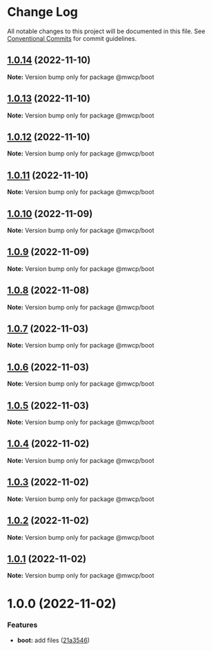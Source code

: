 # Change Log

All notable changes to this project will be documented in this file.
See [Conventional Commits](https://conventionalcommits.org) for commit guidelines.

## [1.0.14](https://github.com/waitingsong/midway-components/compare/@mwcp/boot@1.0.13...@mwcp/boot@1.0.14) (2022-11-10)

**Note:** Version bump only for package @mwcp/boot





## [1.0.13](https://github.com/waitingsong/midway-components/compare/@mwcp/boot@1.0.12...@mwcp/boot@1.0.13) (2022-11-10)

**Note:** Version bump only for package @mwcp/boot





## [1.0.12](https://github.com/waitingsong/midway-components/compare/@mwcp/boot@1.0.11...@mwcp/boot@1.0.12) (2022-11-10)

**Note:** Version bump only for package @mwcp/boot





## [1.0.11](https://github.com/waitingsong/midway-components/compare/@mwcp/boot@1.0.10...@mwcp/boot@1.0.11) (2022-11-10)

**Note:** Version bump only for package @mwcp/boot





## [1.0.10](https://github.com/waitingsong/midway-components/compare/@mwcp/boot@1.0.9...@mwcp/boot@1.0.10) (2022-11-09)

**Note:** Version bump only for package @mwcp/boot





## [1.0.9](https://github.com/waitingsong/midway-components/compare/@mwcp/boot@1.0.8...@mwcp/boot@1.0.9) (2022-11-09)

**Note:** Version bump only for package @mwcp/boot





## [1.0.8](https://github.com/waitingsong/midway-components/compare/@mwcp/boot@1.0.7...@mwcp/boot@1.0.8) (2022-11-08)

**Note:** Version bump only for package @mwcp/boot





## [1.0.7](https://github.com/waitingsong/midway-components/compare/@mwcp/boot@1.0.6...@mwcp/boot@1.0.7) (2022-11-03)

**Note:** Version bump only for package @mwcp/boot





## [1.0.6](https://github.com/waitingsong/midway-components/compare/@mwcp/boot@1.0.5...@mwcp/boot@1.0.6) (2022-11-03)

**Note:** Version bump only for package @mwcp/boot





## [1.0.5](https://github.com/waitingsong/midway-components/compare/@mwcp/boot@1.0.4...@mwcp/boot@1.0.5) (2022-11-03)

**Note:** Version bump only for package @mwcp/boot





## [1.0.4](https://github.com/waitingsong/midway-components/compare/@mwcp/boot@1.0.3...@mwcp/boot@1.0.4) (2022-11-02)

**Note:** Version bump only for package @mwcp/boot





## [1.0.3](https://github.com/waitingsong/midway-components/compare/@mwcp/boot@1.0.2...@mwcp/boot@1.0.3) (2022-11-02)

**Note:** Version bump only for package @mwcp/boot





## [1.0.2](https://github.com/waitingsong/midway-components/compare/@mwcp/boot@1.0.1...@mwcp/boot@1.0.2) (2022-11-02)

**Note:** Version bump only for package @mwcp/boot





## [1.0.1](https://github.com/waitingsong/midway-components/compare/@mwcp/boot@1.0.0...@mwcp/boot@1.0.1) (2022-11-02)

**Note:** Version bump only for package @mwcp/boot





# 1.0.0 (2022-11-02)


### Features

* **boot:** add files ([21a3546](https://github.com/waitingsong/midway-components/commit/21a35469773491c316a790c916a2fea510c82c3b))
